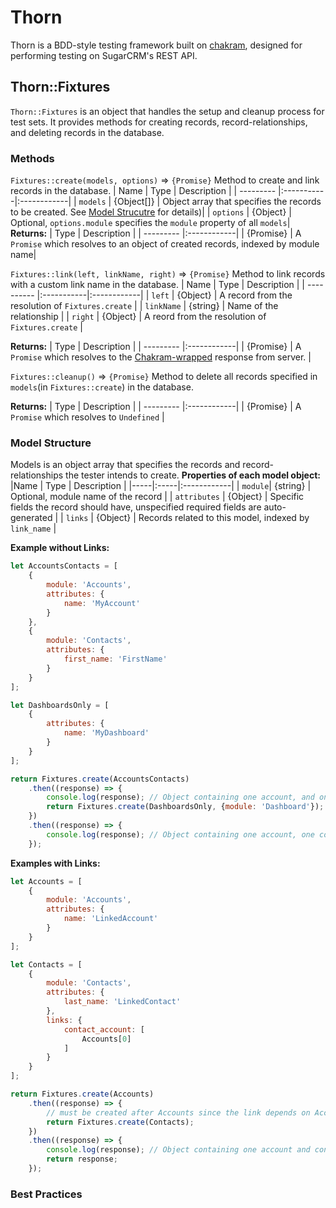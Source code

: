 # Thorn

Thorn is a BDD-style testing framework built on [chakram](http://dareid.github.io/chakram/), designed for performing testing on SugarCRM's REST API.

## Thorn::Fixtures

`Thorn::Fixtures` is an object that handles the setup and cleanup process for test sets. It provides methods for creating records, record-relationships, and deleting records in the database.

### Methods
`Fixtures::create(models, options)` => `{Promise}`
Method to create and link records in the database.
| Name      | Type       | Description |
| --------- |:-----------|:------------|
| `models`  | {Object[]} | Object array that specifies the records to be created. See [Model Strucutre](#model_structure) for details)|
| `options` | {Object}   | Optional, `options.module` specifies the `module` property of all `models`|    
**Returns:**
| Type      | Description |
| --------- |:------------|
| {Promise} | A `Promise` which resolves to an object of created records, indexed by module name|     
      

`Fixtures::link(left, linkName, right)` => `{Promise}`
Method to link records with a custom link name in the database.
| Name       | Type       | Description |
| ---------- |:-----------|:------------|
| `left`     | {Object}   | A record from the resolution of `Fixtures.create` |
| `linkName` | {string}   | Name of the relationship |
| `right`    | {Object}   | A reord from the resolution of `Fixtures.create` |

**Returns:**
| Type      | Description |
| --------- |:------------|
| {Promise} | A `Promise` which resolves to the [Chakram-wrapped](http://dareid.github.io/chakram/jsdoc/global.html#ChakramResponse) response from server. |

`Fixtures::cleanup()` => `{Promise}`
Method to delete all records specified in `models`(in `Fixtures::create`) in the database.

**Returns:**
| Type      | Description |
| --------- |:------------|
| {Promise} | A `Promise` which resolves to `Undefined` |


### Model Structure
Models is an object array that specifies the records and record-relationships the tester intends to create. 
**Properties of each model object:**
|Name | Type | Description |
|-----|:-----|:------------|
| `module`| {string} | Optional, module name of the record |
| `attributes` | {Object} | Specific fields the record should have, unspecified required fields are auto-generated |
| `links` | {Object} | Records related to this model, indexed by `link_name` |

**Example without Links:**
```js
let AccountsContacts = [
    {
        module: 'Accounts',
        attributes: {
            name: 'MyAccount'
        }
    },
    {
        module: 'Contacts',
        attributes: {
            first_name: 'FirstName'
        }
    }
];

let DashboardsOnly = [
    {
        attributes: {
            name: 'MyDashboard'
        }
    }
];

return Fixtures.create(AccountsContacts)
    .then((response) => {
        console.log(response); // Object containing one account, and one contact
        return Fixtures.create(DashboardsOnly, {module: 'Dashboard'});
    })
    .then((response) => {
        console.log(response); // Object containing one account, one contact, and one dashboard
    });
```

**Examples with Links:**
```js
let Accounts = [
    {
        module: 'Accounts',
        attributes: {
            name: 'LinkedAccount'
        }
    }
];

let Contacts = [
    {
        module: 'Contacts',
        attributes: {
            last_name: 'LinkedContact'
        },
        links: {
            contact_account: [
                Accounts[0]
            ]
        }
    }
];

return Fixtures.create(Accounts)
    .then((response) => {
        // must be created after Accounts since the link depends on Account's existence
        return Fixtures.create(Contacts);
    })
    .then((response) => {
        console.log(response); // Object containing one account and contact. Relationship is established in database.
        return response;
    });
```
### Best Practices
